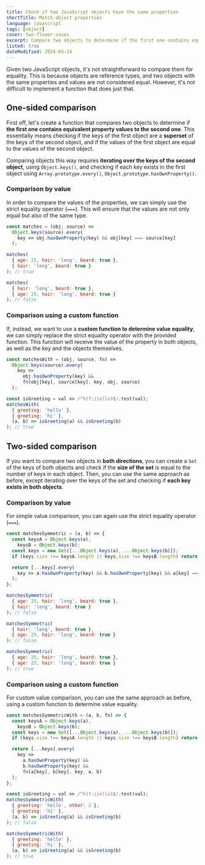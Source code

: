 ```yaml
---
title: Check if two JavaScript objects have the same properties
shortTitle: Match object properties
language: javascript
tags: [object]
cover: two-flower-vases
excerpt: Compare two objects to determine if the first one contains equivalent property values to the second one.
listed: true
dateModified: 2024-03-24
---
```


Given two JavaScript objects, it's not straightforward to compare them for equality. This is because objects are reference types, and two objects with the same properties and values are not considered equal. However, it's not difficult to implement a function that does just that.

## One-sided comparison

First off, let's create a function that compares two objects to determine if **the first one contains equivalent property values to the second one**. This essentially means checking if the keys of the first object are a **superset** of the keys of the second object, and if the values of the first object are equal to the values of the second object.

Comparing objects this way requires **iterating over the keys of the second object**, using `Object.keys()`, and checking if each key exists in the first object using `Array.prototype.every()`, `Object.prototype.hasOwnProperty()`.

### Comparison by value

In order to compare the values of the properties, we can simply use the strict equality operator (`===`). This will ensure that the values are not only equal but also of the same type.

```js
const matches = (obj, source) =>
  Object.keys(source).every(
    key => obj.hasOwnProperty(key) && obj[key] === source[key]
  );

matches(
  { age: 25, hair: 'long', beard: true },
  { hair: 'long', beard: true }
); // true

matches(
  { hair: 'long', beard: true },
  { age: 25, hair: 'long', beard: true }
); // false
```

### Comparison using a custom function

If, instead, we want to use a **custom function to determine value equality**, we can simply replace the strict equality operator with the provided function. This function will receive the value of the property in both objects, as well as the key and the objects themselves.

```js
const matchesWith = (obj, source, fn) =>
  Object.keys(source).every(
    key =>
      obj.hasOwnProperty(key) &&
      fn(obj[key], source[key], key, obj, source)
  );

const isGreeting = val => /^h(?:i|ello)$/.test(val);
matchesWith(
  { greeting: 'hello' },
  { greeting: 'hi' },
  (a, b) => isGreeting(a) && isGreeting(b)
); // true
```

## Two-sided comparison

If you want to compare two objects in **both directions**, you can create a `Set` of the keys of both objects and check if the **size of the set** is equal to the number of keys in each object. Then, you can use the same approach as before, except iterating over the keys of the set and checking if **each key exists in both objects**.

### Comparison by value

For simple value comparison, you can again use the strict equality operator (`===`).

```js
const matchesSymmetric = (a, b) => {
  const keysA = Object.keys(a),
    keysB = Object.keys(b);
  const keys = new Set([...Object.keys(a), ...Object.keys(b)]);
  if (keys.size !== keysA.length || keys.size !== keysB.length) return false;

  return [...keys].every(
    key => a.hasOwnProperty(key) && b.hasOwnProperty(key) && a[key] === b[key]
  );
};

matchesSymmetric(
  { age: 25, hair: 'long', beard: true },
  { hair: 'long', beard: true }
); // false

matchesSymmetric(
  { hair: 'long', beard: true },
  { age: 25, hair: 'long', beard: true }
); // false

matchesSymmetric(
  { age: 25, hair: 'long', beard: true },
  { age: 25, hair: 'long', beard: true }
); // true

```

### Comparison using a custom function

For custom value comparison, you can use the same approach as before, using a custom function to determine value equality.

```js
const matchesSymmetricWith = (a, b, fn) => {
  const keysA = Object.keys(a),
    keysB = Object.keys(b);
  const keys = new Set([...Object.keys(a), ...Object.keys(b)]);
  if (keys.size !== keysA.length || keys.size !== keysB.length) return false;

  return [...keys].every(
    key =>
      a.hasOwnProperty(key) &&
      b.hasOwnProperty(key) &&
      fn(a[key], b[key], key, a, b)
  );
};

const isGreeting = val => /^h(?:i|ello)$/.test(val);
matchesSymmetricWith(
  { greeting: 'hello', other: 2 },
  { greeting: 'hi' },
  (a, b) => isGreeting(a) && isGreeting(b)
); // false

matchesSymmetricWith(
  { greeting: 'hello' },
  { greeting: 'hi' },
  (a, b) => isGreeting(a) && isGreeting(b)
); // true
```
